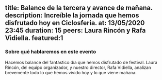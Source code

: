 title: Balance de la tercera y avance de mañana.
description: Increíble la jornada que hemos disfrutado hoy en Ciclosferia.
at: 13/05/2020 23:45
duration: 15
peers: Laura Rincón y Rafa Vidiella. 
featured:1
----
### Sobre qué hablaremos en este evento

Hacemos balance del fantástico día que hemos disfrutado de festival. Laura Rincón, del equipo organizador, y nuestro director, Rafa Vidiella, analizan brevemente todo lo que hemos vivido hoy y lo que viene mañana. 
